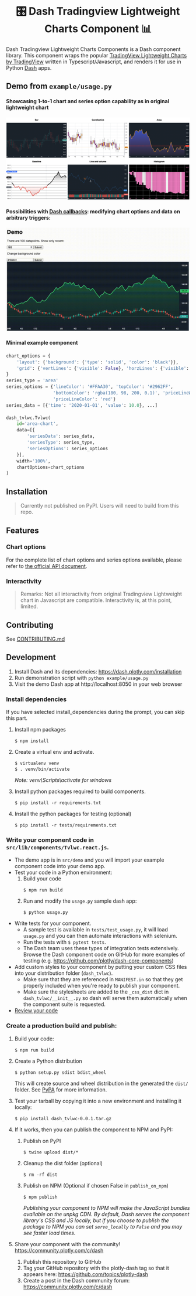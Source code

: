 <div style="text-align: center">
<h1>🎛 Dash Tradingview Lightweight Charts Component 📊</h1>
</div>

Dash Tradingview Lightweight Charts Components is a Dash component library. This component wraps the popular [TradingView Lightweight Charts by TradingView](https://github.com/tradingview/lightweight-charts) written in Typescript/Javascript, and renders it for use in Python [Dash](https://dash.plotly.com/) apps.

## Demo from `example/usage.py`

#### Showcasing 1-to-1 chart and series option capability as in original lightweight chart
![Demo](./docs/demo.png "Demo")

#### Possibilities with [Dash callbacks](https://dash.plotly.com/basic-callbacks): modifying chart options and data on arbitrary triggers:
![Interactivity](./docs/interactivity.gif "Interactivity")

#### Minimal example component
```python
chart_options = {
    'layout': {'background': {'type': 'solid', 'color': 'black'}},
    'grid': {'vertLines': {'visible': False}, 'horzLines': {'visible': False}},
}
series_type = 'area'
series_options = {'lineColor': '#FFAA30', 'topColor': '#2962FF',
                  'bottomColor': 'rgba(180, 98, 200, 0.1)', 'priceLineWidth': 3,
                  'priceLineColor': 'red'}
series_data = [{'time': '2020-01-01', 'value': 10.0}, ...]

dash_tvlwc.Tvlwc(
    id='area-chart',
    data=[{
        'seriesData': series_data,
        'seriesType': series_type,
        'seriesOptions': series_options
    }],
    width='100%',
    chartOptions=chart_options
)
```

## Installation

> Currently not published on PyPI. Users will need to build from this repo.

## Features

### Chart options

For the complete list of chart options and series options available, please refer to [the official API document](https://tradingview.github.io/lightweight-charts/docs/api).

### Interactivity

> Remarks: Not all interactivity from original Tradingview Lightweight chart in Javascript are compatible. Interactivity is, at this point, limited.

## Contributing

See [CONTRIBUTING.md](./CONTRIBUTING.md)

## Development

1. Install Dash and its dependencies: https://dash.plotly.com/installation
2. Run demonstration script with `python example/usage.py`
3. Visit the demo Dash app at http://localhost:8050 in your web browser

### Install dependencies

If you have selected install_dependencies during the prompt, you can skip this part.

1. Install npm packages
    ```
    $ npm install
    ```
2. Create a virtual env and activate.
    ```
    $ virtualenv venv
    $ . venv/bin/activate
    ```
    _Note: venv\Scripts\activate for windows_

3. Install python packages required to build components.
    ```
    $ pip install -r requirements.txt
    ```
4. Install the python packages for testing (optional)
    ```
    $ pip install -r tests/requirements.txt
    ```

### Write your component code in `src/lib/components/Tvlwc.react.js`.

- The demo app is in `src/demo` and you will import your example component code into your demo app.
- Test your code in a Python environment:
    1. Build your code
        ```
        $ npm run build
        ```
    2. Run and modify the `usage.py` sample dash app:
        ```
        $ python usage.py
        ```
- Write tests for your component.
    - A sample test is available in `tests/test_usage.py`, it will load `usage.py` and you can then automate interactions with selenium.
    - Run the tests with `$ pytest tests`.
    - The Dash team uses these types of integration tests extensively. Browse the Dash component code on GitHub for more examples of testing (e.g. https://github.com/plotly/dash-core-components)
- Add custom styles to your component by putting your custom CSS files into your distribution folder (`dash_tvlwc`).
    - Make sure that they are referenced in `MANIFEST.in` so that they get properly included when you're ready to publish your component.
    - Make sure the stylesheets are added to the `_css_dist` dict in `dash_tvlwc/__init__.py` so dash will serve them automatically when the component suite is requested.
- [Review your code](./review_checklist.md)

### Create a production build and publish:

1. Build your code:
    ```
    $ npm run build
    ```
2. Create a Python distribution
    ```
    $ python setup.py sdist bdist_wheel
    ```
    This will create source and wheel distribution in the generated the `dist/` folder.
    See [PyPA](https://packaging.python.org/guides/distributing-packages-using-setuptools/#packaging-your-project)
    for more information.

3. Test your tarball by copying it into a new environment and installing it locally:
    ```
    $ pip install dash_tvlwc-0.0.1.tar.gz
    ```

4. If it works, then you can publish the component to NPM and PyPI:
    1. Publish on PyPI
        ```
        $ twine upload dist/*
        ```
    2. Cleanup the dist folder (optional)
        ```
        $ rm -rf dist
        ```
    3. Publish on NPM (Optional if chosen False in `publish_on_npm`)
        ```
        $ npm publish
        ```
        _Publishing your component to NPM will make the JavaScript bundles available on the unpkg CDN. By default, Dash serves the component library's CSS and JS locally, but if you choose to publish the package to NPM you can set `serve_locally` to `False` and you may see faster load times._

5. Share your component with the community! https://community.plotly.com/c/dash
    1. Publish this repository to GitHub
    2. Tag your GitHub repository with the plotly-dash tag so that it appears here: https://github.com/topics/plotly-dash
    3. Create a post in the Dash community forum: https://community.plotly.com/c/dash
